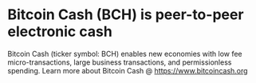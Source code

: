 # Bitcoin Cash (BCH) is peer-to-peer electronic cash

Bitcoin Cash (ticker symbol: BCH) enables new economies with low fee micro-transactions, large business transactions, and permissionless spending. Learn more about Bitcoin Cash @ https://www.bitcoincash.org 
